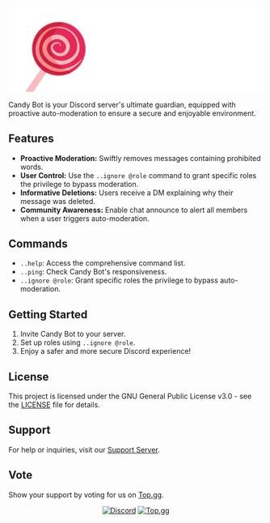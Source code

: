 <img src="banner.png">

Candy Bot is your Discord server's ultimate guardian, equipped with proactive auto-moderation to ensure a secure and enjoyable environment.

## Features

- **Proactive Moderation:** Swiftly removes messages containing prohibited words.
- **User Control:** Use the `..ignore @role` command to grant specific roles the privilege to bypass moderation.
- **Informative Deletions:** Users receive a DM explaining why their message was deleted.
- **Community Awareness:** Enable chat announce to alert all members when a user triggers auto-moderation.

## Commands

- `..help`: Access the comprehensive command list.
- `..ping`: Check Candy Bot's responsiveness.
- `..ignore @role`: Grant specific roles the privilege to bypass auto-moderation.

## Getting Started

1. Invite Candy Bot to your server.
2. Set up roles using `..ignore @role`.
3. Enjoy a safer and more secure Discord experience!

## License

This project is licensed under the GNU General Public License v3.0 - see the [LICENSE](LICENSE) file for details.

## Support

For help or inquiries, visit our [Support Server](https://discord.com/invite/qB2NVgC8jy).

## Vote

Show your support by voting for us on [Top.gg](https://top.gg/bot/1120526687373889536).
<br>
<div align="center">

[![Discord](https://img.shields.io/discord/1120511503938891941?label=Discord&logo=discord&style=flat-square)](https://discord.com/invite/qB2NVgC8jy)
[![Top.gg](https://img.shields.io/badge/dynamic/json?color=brightgreen&label=Top.gg&query=%24.monthly_points&url=https%3A%2F%2Ftop.gg%2Fapi%2Fbots%2F1120526687373889536%2Fstats)](https://top.gg/bot/1120526687373889536)
</div>
